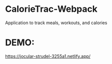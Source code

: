 # CalorieTrac-Webpack
Application to track meals, workouts, and calories


# DEMO:
https://jocular-strudel-3255a1.netlify.app/
